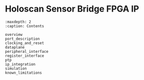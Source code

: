 # Holoscan Sensor Bridge FPGA IP

```{toctree}
:maxdepth: 2
:caption: Contents

overview
port_description
clocking_and_reset
dataplane
peripheral_interface
register_interface
ptp
ip_integration
simulation
known_limitations
```
